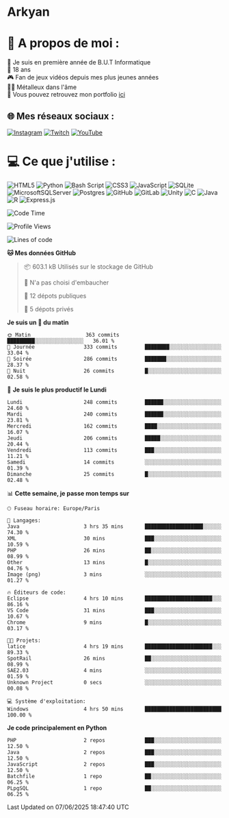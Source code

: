# Arkyan
 # 💫 A propos de moi :
📖 Je suis en première année de B.U.T Informatique  
🎂 18 ans  
🎮 Fan de jeux vidéos depuis mes plus jeunes années  
🤘🏻 Métalleux dans l'âme  
📕 Vous pouvez retrouvez mon portfolio [ici](https://arkyanportfolio.netlify.app/)

## 🌐 Mes réseaux sociaux :
[![Instagram](https://img.shields.io/badge/Instagram-%23E4405F.svg?logo=Instagram&logoColor=white)](https://instagram.com/arkyan25) [![Twitch](https://img.shields.io/badge/Twitch-%239146FF.svg?logo=Twitch&logoColor=white)](https://twitch.tv/arkyan_) [![YouTube](https://img.shields.io/badge/YouTube-%23FF0000.svg?logo=YouTube&logoColor=white)](https://youtube.com/@arkyan_) 

# 💻 Ce que j'utilise :
![HTML5](https://img.shields.io/badge/html5-%23E34F26.svg?style=for-the-badge&logo=html5&logoColor=white) ![Python](https://img.shields.io/badge/python-3670A0?style=for-the-badge&logo=python&logoColor=ffdd54) ![Bash Script](https://img.shields.io/badge/bash_script-%23121011.svg?style=for-the-badge&logo=gnu-bash&logoColor=white) ![CSS3](https://img.shields.io/badge/css3-%231572B6.svg?style=for-the-badge&logo=css3&logoColor=white) ![JavaScript](https://img.shields.io/badge/javascript-%23323330.svg?style=for-the-badge&logo=javascript&logoColor=%23F7DF1E) ![SQLite](https://img.shields.io/badge/sqlite-%2307405e.svg?style=for-the-badge&logo=sqlite&logoColor=white) ![MicrosoftSQLServer](https://img.shields.io/badge/Microsoft%20SQL%20Server-CC2927?style=for-the-badge&logo=microsoft%20sql%20server&logoColor=white) ![Postgres](https://img.shields.io/badge/postgres-%23316192.svg?style=for-the-badge&logo=postgresql&logoColor=white) ![GitHub](https://img.shields.io/badge/github-%23121011.svg?style=for-the-badge&logo=github&logoColor=white) ![GitLab](https://img.shields.io/badge/gitlab-%23181717.svg?style=for-the-badge&logo=gitlab&logoColor=white) ![Unity](https://img.shields.io/badge/unity-%23000000.svg?style=for-the-badge&logo=unity&logoColor=white)  ![C](https://img.shields.io/badge/c-%2300599C.svg?style=for-the-badge&logo=c&logoColor=white) ![Java](https://img.shields.io/badge/java-%23ED8B00.svg?style=for-the-badge&logo=openjdk&logoColor=white) ![R](https://img.shields.io/badge/r-%23276DC3.svg?style=for-the-badge&logo=r&logoColor=white) ![Express.js](https://img.shields.io/badge/express.js-%23404d59.svg?style=for-the-badge&logo=express&logoColor=%2361DAFB)

<!--START_SECTION:waka-->
![Code Time](http://img.shields.io/badge/Code%20Time-350%20hrs%2018%20mins-blue)

![Profile Views](http://img.shields.io/badge/Vues%20du%20profil-0-blue)

![Lines of code](https://img.shields.io/badge/Depuis%20Hello%20World%2C%20j%27ai%20%C3%A9crit-3.9%20million%20Lignes%20de%20code-blue)

**🐱 Mes données GitHub** 

> 📦 603.1 kB Utilisés sur le stockage de GitHub 
 > 
> 🚫 N'a pas choisi d'embaucher
 > 
> 📜 12 dépots publiques 
 > 
> 🔑 5 dépots privés 
 > 
**Je suis un 🐤 du matin** 

```text
🌞 Matin                  363 commits         █████████░░░░░░░░░░░░░░░░   36.01 % 
🌆 Journée                333 commits         ████████░░░░░░░░░░░░░░░░░   33.04 % 
🌃 Soirée                 286 commits         ███████░░░░░░░░░░░░░░░░░░   28.37 % 
🌙 Nuit                   26 commits          █░░░░░░░░░░░░░░░░░░░░░░░░   02.58 % 
```
📅 **Je suis le plus productif le Lundi** 

```text
Lundi                    248 commits         ██████░░░░░░░░░░░░░░░░░░░   24.60 % 
Mardi                    240 commits         ██████░░░░░░░░░░░░░░░░░░░   23.81 % 
Mercredi                 162 commits         ████░░░░░░░░░░░░░░░░░░░░░   16.07 % 
Jeudi                    206 commits         █████░░░░░░░░░░░░░░░░░░░░   20.44 % 
Vendredi                 113 commits         ███░░░░░░░░░░░░░░░░░░░░░░   11.21 % 
Samedi                   14 commits          ░░░░░░░░░░░░░░░░░░░░░░░░░   01.39 % 
Dimanche                 25 commits          █░░░░░░░░░░░░░░░░░░░░░░░░   02.48 % 
```


📊 **Cette semaine, je passe mon temps sur** 

```text
🕑︎ Fuseau horaire: Europe/Paris

💬 Langages: 
Java                     3 hrs 35 mins       ███████████████████░░░░░░   74.30 % 
XML                      30 mins             ███░░░░░░░░░░░░░░░░░░░░░░   10.59 % 
PHP                      26 mins             ██░░░░░░░░░░░░░░░░░░░░░░░   08.99 % 
Other                    13 mins             █░░░░░░░░░░░░░░░░░░░░░░░░   04.76 % 
Image (png)              3 mins              ░░░░░░░░░░░░░░░░░░░░░░░░░   01.27 % 

🔥 Éditeurs de code: 
Eclipse                  4 hrs 10 mins       ██████████████████████░░░   86.16 % 
VS Code                  31 mins             ███░░░░░░░░░░░░░░░░░░░░░░   10.67 % 
Chrome                   9 mins              █░░░░░░░░░░░░░░░░░░░░░░░░   03.17 % 

🐱‍💻 Projets: 
latice                   4 hrs 19 mins       ██████████████████████░░░   89.33 % 
SpotRail                 26 mins             ██░░░░░░░░░░░░░░░░░░░░░░░   08.99 % 
SAE2.03                  4 mins              ░░░░░░░░░░░░░░░░░░░░░░░░░   01.59 % 
Unknown Project          0 secs              ░░░░░░░░░░░░░░░░░░░░░░░░░   00.08 % 

💻 Système d'exploitation: 
Windows                  4 hrs 50 mins       █████████████████████████   100.00 % 
```

**Je code principalement en Python** 

```text
PHP                      2 repos             ███░░░░░░░░░░░░░░░░░░░░░░   12.50 % 
Java                     2 repos             ███░░░░░░░░░░░░░░░░░░░░░░   12.50 % 
JavaScript               2 repos             ███░░░░░░░░░░░░░░░░░░░░░░   12.50 % 
Batchfile                1 repo              ██░░░░░░░░░░░░░░░░░░░░░░░   06.25 % 
PLpgSQL                  1 repo              ██░░░░░░░░░░░░░░░░░░░░░░░   06.25 % 
```




 Last Updated on 07/06/2025 18:47:40 UTC
<!--END_SECTION:waka-->

<!--START_SECTION:SHOW_PROJECTS-->
<!--END_SECTION:SHOW_PROJECTS-->

<!--START_SECTION:SHOW_LINES_OF_CODE-->
<!--END_SECTION:SHOW_LINES_OF_CODE-->

<!--START_SECTION:SHOW_TOTAL_CODE_TIME-->
<!--END_SECTION:SHOW_TOTAL_CODE_TIME-->

<!--START_SECTION:SHOW_PROFILE_VIEWS-->
<!--END_SECTION:SHOW_PROFILE_VIEWS-->

<!--START_SECTION:SHOW_COMMIT-->
<!--END_SECTION:SHOW_COMMIT-->

<!--START_SECTION:SHOW_DAYS_OF_WEEK-->
<!--END_SECTION:SHOW_DAYS_OF_WEEK-->

<!--START_SECTION:SHOW_LANGUAGE-->
<!--END_SECTION:SHOW_LANGUAGE-->

<!--START_SECTION:SHOW_TIMEZONE-->
<!--END_SECTION:SHOW_TIMEZONE-->

<!--START_SECTION:SHOW_LANGUAGE_PER_REPO-->
<!--END_SECTION:SHOW_LANGUAGE_PER_REPO-->

<!--START_SECTION:SHOW_SHORT_INFO-->
<!--END_SECTION:SHOW_SHORT_INFO-->
